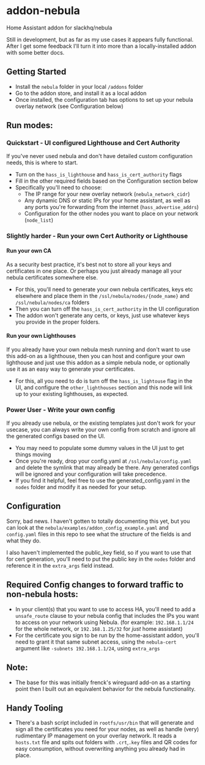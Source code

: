 # addon-nebula
Home Assistant addon for slackhq/nebula

Still in development, but as far as my use cases it appears fully functional. After I get some feedback I'll turn it into more than a locally-installed addon with some better docs.

## Getting Started
- Install the `nebula` folder in your local `/addons` folder
- Go to the addon store, and install it as a local addon
- Once installed, the configuration tab has options to set up your nebula overlay network (see Configuration below)

## Run modes:
### Quickstart - UI configured Lighthouse and Cert Authority
If you've never used nebula and don't have detailed custom configuration needs, this is where to start. 
- Turn on the `hass_is_lighthouse` and `hass_is_cert_authority` flags
- Fill in the other required fields based on the Configuration section below
- Specifically you'll need to choose:
  - The IP range for your new overlay network (`nebula_network_cidr`)
  - Any dynamic DNS or static IPs for your home assistant, as well as any ports you're forwarding from the internet (`hass_advertise_addrs`)
  - Configuration for the other nodes you want to place on your network (`node_list`)

### Slightly harder - Run your own Cert Authority or Lighthouse
#### Run your own CA
As a security best practice, it's best not to store all your keys and certificates in one place. Or perhaps you just already manage all your nebula certificates somewhere else.

- For this, you'll need to generate your own nebula certificates, keys etc elsewhere and place them in the `/ssl/nebula/nodes/{node_name}` and `/ssl/nebula/nodes/ca` folders 
- Then you can turn off the `hass_is_cert_authority` in the UI configuration
- The addon won't generate any certs, or keys, just use whatever keys you provide in the proper folders.

#### Run your own Lighthouses
If you already have your own nebula mesh running and don't want to use this add-on as a lighthouse, then you can host and configure your own lighthouse and just use this addon as a simple nebula node, or optionally use it as an easy way to generate your certificates.

- For this, all you need to do is turn off the `hass_is_lightouse` flag in the UI, and configure the `other_lighthouses` section and this node will link up to your existing lighthouses, as expected.

### Power User - Write your own config
If you already use nebula, or the existing templates just don't work for your usecase, you can always write your own config from scratch and ignore all the generated configs based on the UI.

- You may need to populate some dummy values in the UI just to get things moving
- Once you're ready, drop your config.yaml at `/ssl/nebula/config.yaml` and delete the symlink that may already be there. Any generated configs will be ignored and your configuration will take precedence.
- If you find it helpful, feel free to use the generated_config.yaml in the `nodes` folder and modify it as needed for your setup.

## Configuration
Sorry, bad news. I haven't gotten to totally documenting this yet, but you can look at the `nebula/examples/addon_config_example.yaml` and `config.yaml` files in this repo to see what the structure of the fields is and what they do.

I also haven't implemented the public_key field, so if you want to use that for cert generation, you'll need to put the public key in the `nodes` folder and reference it in the `extra_args` field instead.

## Required Config changes to forward traffic to non-nebula hosts:
- In your client(s) that you want to use to access HA, you'll need to add a `unsafe_route` clause to your nebula config that includes the IPs you want to access on your network using Nebula. (for example: `192.168.1.1/24` for the whole network, or `192.168.1.25/32` for _just_ home assistant)
- For the certificate you sign to be run by the home-assistant addon, you'll need to grant it that same subnet access, using the `nebula-cert` argument like `-subnets 192.168.1.1/24`, using `extra_args`

## Note:
- The base for this was initially frenck's wireguard add-on as a starting point then I built out an equivalent behavior for the nebula functionality.

## Handy Tooling
- There's a bash script included in `rootfs/usr/bin` that will generate and sign all the certificates you need for your nodes, as well as handle (very) rudimentary IP management on your overlay network. It reads a `hosts.txt` file and spits out folders with `.crt`,`.key` files and QR codes for easy consumption, without overwriting anything you already had in place.
